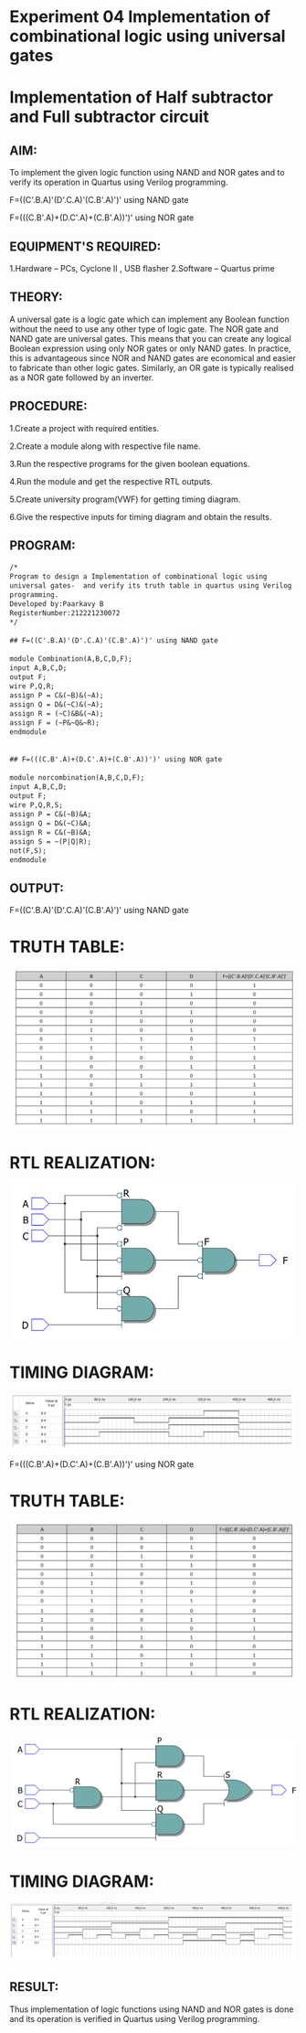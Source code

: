 # Experiment 04 Implementation of combinational logic using universal gates

# Implementation of Half subtractor and Full subtractor circuit

## AIM:

To implement the given logic function using NAND and NOR gates and to verify its operation in Quartus using Verilog programming.

F=((C'.B.A)'(D'.C.A)'(C.B'.A)')' using NAND gate

F=(((C.B'.A)+(D.C'.A)+(C.B'.A))')' using NOR gate

## EQUIPMENT'S REQUIRED:

 1.Hardware – PCs, Cyclone II , USB flasher
 2.Software – Quartus prime

## THEORY:

A universal gate is a logic gate which can implement any Boolean function without the need to use any other type of logic gate. The NOR gate and NAND gate are universal gates. This means that you can create any logical Boolean expression using only NOR gates or only NAND gates. In practice, this is advantageous since NOR and NAND gates are economical and easier to fabricate than other logic gates. Similarly, an OR gate is typically realised as a NOR gate followed by an inverter.

## PROCEDURE:

1.Create a project with required entities.

2.Create a module along with respective file name.

3.Run the respective programs for the given boolean equations.

4.Run the module and get the respective RTL outputs.

5.Create university program(VWF) for getting timing diagram.

6.Give the respective inputs for timing diagram and obtain the results.

## PROGRAM:

```
/*
Program to design a Implementation of combinational logic using universal gates-  and verify its truth table in quartus using Verilog programming.
Developed by:Paarkavy B
RegisterNumber:212221230072
*/

## F=((C'.B.A)'(D'.C.A)'(C.B'.A)')' using NAND gate

module Combination(A,B,C,D,F);
input A,B,C,D;
output F;
wire P,Q,R;
assign P = C&(~B)&(~A);
assign Q = D&(~C)&(~A);
assign R = (~C)&B&(~A);
assign F = (~P&~Q&~R);
endmodule


## F=(((C.B'.A)+(D.C'.A)+(C.B'.A))')' using NOR gate

module norcombination(A,B,C,D,F);
input A,B,C,D;
output F;
wire P,Q,R,S;
assign P = C&(~B)&A;
assign Q = D&(~C)&A;
assign R = C&(~B)&A;
assign S = ~(P|Q|R);
not(F,S);
endmodule
```

## OUTPUT:

F=((C'.B.A)'(D'.C.A)'(C.B'.A)')' using NAND gate

# TRUTH TABLE:

![output](TT-1.png)

# RTL REALIZATION:

![output](rtl-1.png)

# TIMING DIAGRAM:

![output](Td-1.png)


F=(((C.B'.A)+(D.C'.A)+(C.B'.A))')' using NOR gate

# TRUTH TABLE:

![output](TT-2.png)

# RTL REALIZATION:

![output](rtl-2.png)

# TIMING DIAGRAM:

![output](Td-2.png)

## RESULT:

Thus implementation of logic functions using NAND and NOR gates is done and its operation is verified in Quartus using Verilog programming.
 
